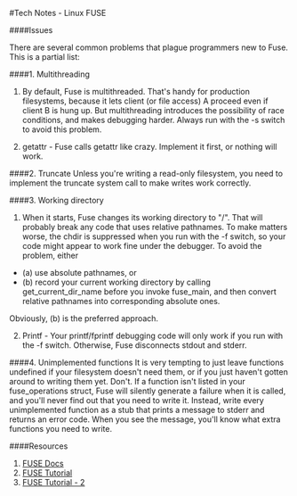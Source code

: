 #Tech Notes - Linux FUSE 

####Issues

There are several common problems that plague programmers new to Fuse. This is a partial list:

####1. Multithreading
  1. By default, Fuse is multithreaded. That's handy for production filesystems, because it lets client (or file access) A proceed even 
  if client B is hung up. But multithreading introduces the possibility of race conditions, and makes debugging harder. Always run with 
  the -s switch to avoid this problem. 
  
  2. getattr - Fuse calls getattr like crazy. Implement it first, or nothing will work.

####2. Truncate
Unless you're writing a read-only filesystem, you need to implement the truncate system call to make writes work correctly.

####3. Working directory
  1. When it starts, Fuse changes its working directory to "/". That will probably break any code that uses relative pathnames. To make 
  matters worse, the chdir is suppressed when you run with the -f switch, so your code might appear to work fine under the debugger. 
  To avoid the problem, either
   - (a) use absolute pathnames, or 
   - (b) record your current working directory by calling get_current_dir_name before you invoke fuse_main, and then convert 
      relative pathnames into corresponding absolute ones. 
      
   Obviously, (b) is the preferred approach.
      
  2. Printf - Your printf/fprintf debugging code will only work if you run with the -f switch. Otherwise, Fuse disconnects stdout and stderr.

####4. Unimplemented functions
It is very tempting to just leave functions undefined if your filesystem doesn't need them, or if you just haven't gotten around to 
writing them yet. Don't. If a function isn't listed in your fuse_operations struct, Fuse will silently generate a failure when it is 
called, and you'll never find out that you need to write it. Instead, write every unimplemented function as a stub that prints a 
message to stderr and returns an error code. When you see the message, you'll know what extra functions you need to write.


####Resources
1. [FUSE Docs](https://www.cs.hmc.edu/~geoff/classes/hmc.cs135.201109/homework/fuse/fuse_doc.html)
2. [FUSE Tutorial](http://engineering.facile.it/blog/eng/write-filesystem-fuse/)
3. [FUSE Tutorial - 2](https://www.cs.nmsu.edu/~pfeiffer/fuse-tutorial/)
